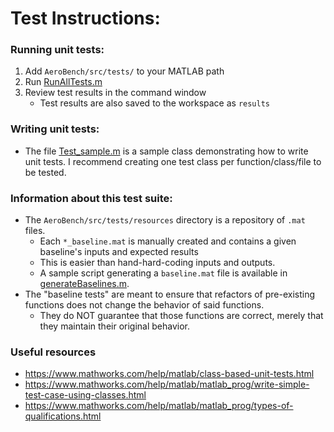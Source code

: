 # Test Instructions:

### Running unit tests:
1. Add `AeroBench/src/tests/` to your MATLAB path
1. Run [RunAllTests.m](https://community.vdl.afrl.af.mil/tcas/AeroBench/blob/master/src/tests/RunAllTests.m)
1. Review test results in the command window
    - Test results are also saved to the workspace as `results`

### Writing unit tests:
- The file [Test_sample.m](https://community.vdl.afrl.af.mil/tcas/AeroBench/blob/master/src/tests/Test_sample.m) is a sample class demonstrating how to write unit tests. I recommend creating one test class per function/class/file to be tested.

### Information about this test suite:
- The `AeroBench/src/tests/resources` directory is a repository of `.mat` files. 
    - Each `*_baseline.mat` is manually created and contains a given baseline's inputs and expected results
    - This is easier than hand-hard-coding inputs and outputs.
    - A sample script generating a `baseline.mat` file is available in [generateBaselines.m](https://community.vdl.afrl.af.mil/tcas/AeroBench/blob/master/src/tests/helpers/generateBaselines.m).
- The "baseline tests" are meant to ensure that refactors of pre-existing functions does not change the behavior of said functions.
    - They do NOT guarantee that those functions are correct, merely that they maintain their original behavior.

### Useful resources
- https://www.mathworks.com/help/matlab/class-based-unit-tests.html
- https://www.mathworks.com/help/matlab/matlab_prog/write-simple-test-case-using-classes.html
- https://www.mathworks.com/help/matlab/matlab_prog/types-of-qualifications.html
